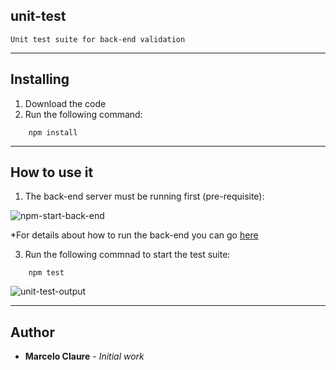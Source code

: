 ## unit-test
```
Unit test suite for back-end validation
```
---
## Installing

1. Download the code
2. Run the following command:
```
    npm install
```
---
## How to use it
1. The back-end server must be running first (pre-requisite):

![npm-start-back-end](https://user-images.githubusercontent.com/24611413/67206646-13af7300-f3e0-11e9-8474-040a7dc4e94d.jpg)

*For details about how to run the back-end you can go [here](https://github.com/mclaure/test-pyramid/tree/master/src/back-end) 
  
3. Run the following commnad to start the test suite:
```
    npm test
```
![unit-test-output](https://user-images.githubusercontent.com/24611413/67208998-8c183300-f3e4-11e9-802c-291e530a4d6a.jpg)

---
## Author

* **Marcelo Claure** - *Initial work*
